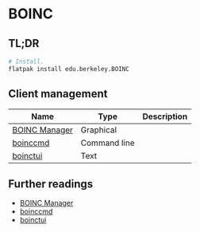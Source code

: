 # BOINC

## TL;DR

```sh
# Install.
flatpak install edu.berkeley.BOINC
```

## Client management

Name            | Type         | Description
--------------- | ------------ | ---
[BOINC Manager] | Graphical    |
[boinccmd]      | Command line |
[boinctui]      | Text         |

## Further readings

- [BOINC Manager]
- [boinccmd]
- [boinctui]

[boinccmd]: boinccmd.md

[boinc manager]: https://boinc.berkeley.edu/wiki/BOINC_Manager
[boinctui]: https://www.mankier.com/package/boinc-tui
